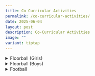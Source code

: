 ```yaml
---
title: Co Curricular Activities
permalink: /co-curricular-activities/
date: 2025-06-04
layout: post
description: Co-Curricular Activities
image: ""
variant: tiptap
---
```

<div data-type="detailGroup" class="isomer-accordion isomer-accordion-white">
<details class="isomer-details">
<summary>Floorball (Girls)</summary>
<div data-type="detailsContent" class="isomer-details-content">
<div class="isomer-image-wrapper">
<img style="width: 100%;" height="auto" width="100%" alt="" src="/images/2015_Floorball_Girls.jpg">
</div>
<p></p>
<p>Lorem ipsum dolor sit amet, consectetur adipiscing elit.
<br>Sed do eiusmod tempor incididunt ut labore et dolore magna aliqua.
<br>Ut enim ad minim veniam, quis nostrud exercitation ullamco laboris.
<br>Nisi ut aliquip ex ea commodo consequat. Duis aute irure dolor.
<br>In reprehenderit in voluptate velit esse cillum dolore eu fugiat nulla
pariatur.</p>
</div>
</details>
<details class="isomer-details">
<summary>Floorball (Boys)</summary>
<div data-type="detailsContent" class="isomer-details-content">
<p></p>
</div>
</details>
<details class="isomer-details">
<summary>Football</summary>
<div data-type="detailsContent" class="isomer-details-content">
<p></p>
</div>
</details>
</div>
<p></p>